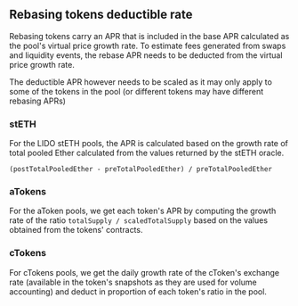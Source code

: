 ## Rebasing tokens deductible rate

Rebasing tokens carry an APR that is included in the base APR calculated as the pool's virtual price growth rate. To estimate fees generated from swaps and liquidity events, the rebase APR needs to be deducted from the virtual price growth rate.

The deductible APR however needs to be scaled as it may only apply to some of the tokens in the pool (or different tokens may have different rebasing APRs)

### stETH

For the LIDO stETH pools, the APR is calculated based on the growth rate of total pooled Ether calculated from the values returned by the stETH oracle.

`(postTotalPooledEther - preTotalPooledEther) / preTotalPooledEther`

### aTokens

For the aToken pools, we get each token's APR by computing the growth rate of the ratio `totalSupply / scaledTotalSupply` based on the values obtained from the tokens' contracts.

### cTokens

For cTokens pools, we get the daily growth rate of the cToken's exchange rate (available in the token's snapshots as they are used for volume accounting) and deduct in proportion of each token's ratio in the pool.
